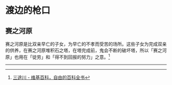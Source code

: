 # 渡边的枪口

## 赛之河原

赛之河原是比双亲早亡的子女，为早亡的不孝而受苦的场所。这些子女为完成双亲的供养，在赛之河原堆积石之塔，在塔完成前，鬼会不断的破坏塔，所以「赛之河原」也用在「徒劳」和「得不到回报的努力」之意。[^1]

---

[^1]: [三途川 - 维基百科，自由的百科全书](https://zh.wikipedia.org/wiki/%E4%B8%89%E9%80%94%E5%B7%9D#%E8%B3%BD%E4%B9%8B%E6%B2%B3%E5%8E%9F)
